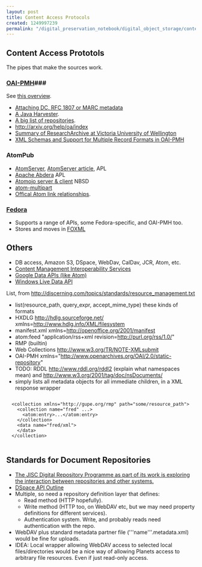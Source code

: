 ```yaml
---
layout: post
title: Content Access Protocols
created: 1249997239
permalink: "/digital_preservation_notebook/digital_object_storage/content_access_protocols/"
---
```

## Content Access Prototols

The pipes that make the sources work.

### [OAI-PMH](http://www.openarchives.org/OAI/openarchivesprotocol.html)###

See [this overview](http://xml.coverpages.org/oams.html).

 * [Attaching DC, RFC 1807 or MARC metadata](http://www.openarchives.org/OAI/1.0/openarchivesprotocol.htm#appendix%201)
 * [A Java Harvester](http://www.oclc.org/research/software/oai/harvester2.htm).
 * [A big list of repositories](http://gita.grainger.uiuc.edu/registry/).
 * <http://arxiv.org/help/oa/index>
 * [Summary of ResearchArchive at Victoria University of Wellington](http://gita.grainger.uiuc.edu/registry/details.asp?id=2208)
 * [XML Schemas and Support for Multiple Record Formats in OAI-PMH](http://www.oaforum.org/tutorial/english/page5.htm)

### AtomPub ###

 * [AtomServer](http://atomserver.codehaus.org/index.html), [AtomServer article](http://www.infoq.com/articles/atomserver), APL
 * [Apache Abdera](http://incubator.apache.org/abdera/) APL
 * [Atomojo server & client](http://code.google.com/p/atomojo/) NBSD
 * [atom-multipart](http://www.tbray.org/ongoing/When/200x/2008/07/07/Atom)
 * [Offical Atom link relationships](http://www.iana.org/assignments/link-relations.html).

### [Fedora](http://www.fedora.info/documentation/) ###

 * Supports a range of APIs, some Fedora-specific, and OAI-PMH too.
 * Stores and moves in [FOXML](http://www.fedora.info/download/2.2.1/userdocs/digitalobjects/introFOXML.html)

## Others ###

 * DB access, Amazon S3, DSpace, WebDav, CalDav, JCR, Atom, etc.
 * [Content Management Interoperability Services](http://en.wikipedia.org/wiki/Content_Management_Interoperability_Services)
 * [Google Data APIs (like Atom)](http://code.google.com/apis/gdata/)
 * [Windows Live Data API](https://dev.live.com/livedata/sdk/Default.aspx)

List, from
<http://discerning.com/topics/standards/resource_management.txt>

- list(resource_path, query_expr, accept_mime_type) these kinds of formats
- HXDLG http://hdlg.sourceforge.net/ xmlns=http://www.hdlg.info/XML/filesystem
- manifest.xml xmlns=http://openoffice.org/2001/manifest
- atom:feed "application/rss+xml revision=http://purl.org/rss/1.0/"
- RMP (builtin)
- Web Collections http://www.w3.org/TR/NOTE-XMLsubmit
- OAI-PMH xmlns="http://www.openarchives.org/OAI/2.0/static-repository"
- TODO: RDDL http://www.rddl.org/rddl2 (explain what namespaces mean) and http://www.w3.org/2001/tag/doc/nsDocuments/ 
- simply lists all metadata objects for all immediate children, in a XML response wrapper

<pre>
<code>
  &lt;collection xmlns="http://gupe.org/rmp" path="some/resource_path">
    &lt;collection name="fred" ...>
      &lt;atom:entry>...&lt;/atom:entry>
    &lt;/collection>
    &lt;data name="fred/xml">
    &lt;/data>
  &lt;/collection>
</code>
</pre>

Standards for Document Repositories
-----------------------------------
* [The JISC Digital Repository Programme as part of its work is exploring the interaction between repositories and other systems.](http://www.ukoln.ac.uk/repositories/digirep/index/Deposit_API)
* [DSpace API Outline](http://www.dlib.org/dlib/january03/smith/01smith.html)
* Multiple, so need a repository definition layer that defines:
  * Read method (HTTP hopefully).
  * Write method (HTTP too, on WebDAV etc, but we may need property definitions for different services).
  * Authentication system.  Write, and probably reads need authentication with the repo.
* WebDAV plus standard metadata partner file ('''name'''.metadata.xml) would be fine for uploads.
* IDEA: Local wrapper allowing WebDAV access to selected local files/directories would be a nice way of allowing Planets access to arbitrary file resources.  Even if just read-only access.
